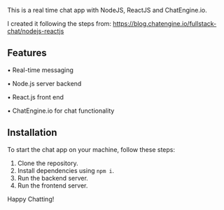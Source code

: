 This is a real time chat app with NodeJS, ReactJS and ChatEngine.io. 

I created it following the steps from: https://blog.chatengine.io/fullstack-chat/nodejs-reactjs

## Features

• Real-time messaging

• Node.js server backend

• React.js front end

• ChatEngine.io for chat functionality

## Installation

To start the chat app on your machine, follow these steps:

1. Clone the repository.
2. Install dependencies using `npm i`.
3. Run the backend server.
4. Run the frontend server.



Happy Chatting! 









